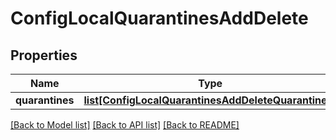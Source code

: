 # ConfigLocalQuarantinesAddDelete

## Properties
Name | Type | Description | Notes
------------ | ------------- | ------------- | -------------
**quarantines** | [**list[ConfigLocalQuarantinesAddDeleteQuarantines]**](ConfigLocalQuarantinesAddDeleteQuarantines.md) |  | [optional] 

[[Back to Model list]](../README.md#documentation-for-models) [[Back to API list]](../README.md#documentation-for-api-endpoints) [[Back to README]](../README.md)

